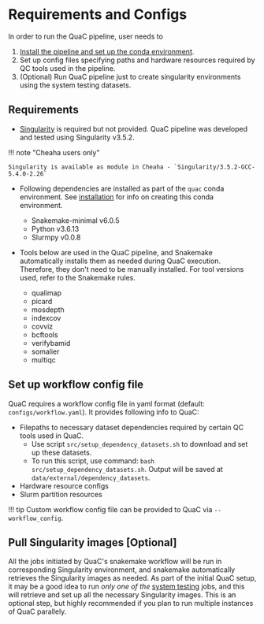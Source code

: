 # Requirements and Configs

In order to run the QuaC pipeline, user needs to

1. [Install the pipeline and set up the conda environment](./installation.md).
2. Set up config files specifying paths and hardware resources required by QC tools used in the pipeline.
3. (Optional) Run QuaC pipeline just to create singularity environments using the system testing datasets.

## Requirements

- [Singularity](https://apptainer.org/) is required but not provided. QuaC pipeline was developed and tested using Singularity v3.5.2.

!!! note "Cheaha users only"

    Singularity is available as module in Cheaha - `Singularity/3.5.2-GCC-5.4.0-2.26`

- Following dependencies are installed as part of the `quac` conda environment. See [installation](./installation.md) for info on creating this conda environment.
    - Snakemake-minimal v6.0.5
    - Python v3.6.13
    - Slurmpy v0.0.8


- Tools below are used in the QuaC pipeline, and Snakemake automatically installs them as needed during QuaC execution. Therefore, they don't need to be manually installed. For tool versions used, refer to the Snakemake rules.
    - qualimap
    - picard
    - mosdepth
    - indexcov
    - covviz
    - bcftools
    - verifybamid
    - somalier
    - multiqc


## Set up workflow config file

QuaC requires a workflow config file in yaml format (default: `configs/workflow.yaml`). It provides following info to QuaC: 

- Filepaths to necessary dataset dependencies required by certain QC tools used in QuaC.
    - Use script `src/setup_dependency_datasets.sh` to download and set up these datasets. 
    - To run this script, use command: `bash src/setup_dependency_datasets.sh`. Output will be saved at `data/external/dependency_datasets`.
- Hardware resource configs
- Slurm partition resources

!!! tip
    Custom workflow config file can be provided to QuaC via `--workflow_config`.


## Pull Singularity images [Optional]

All the jobs initiated by QuaC's snakemake workflow will be run in corresponding Singularity environment, and snakemake automatically retrieves the Singularity images as needed. As part of the initial QuaC setup, it may be a good idea to run _only one of the_ [system testing](./system_testing.md) jobs, and this will retrieve and set up all the necessary Singularity images. This is an optional step, but highly recommended if you plan to run multiple instances of QuaC parallely. 

